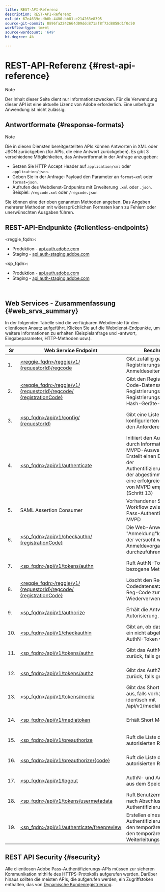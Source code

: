```yaml
---
title: REST-API-Referenz
description: REST-API-Referenz
exl-id: 67e4639e-db0b-4400-bb81-e214263e8395
source-git-commit: 8896fa2242664d09ddd871af8f72d8858d1f0d50
workflow-type: tm+mt
source-wordcount: '649'
ht-degree: 4%

---
```


# REST-API-Referenz {#rest-api-reference}

>[!NOTE]
>
>Der Inhalt dieser Seite dient nur Informationszwecken. Für die Verwendung dieser API ist eine aktuelle Lizenz von Adobe erforderlich. Eine unbefugte Anwendung ist nicht zulässig.

## Antwortformate {#response-formats}


>[!NOTE]
>
> Die in diesen Diensten bereitgestellten APIs können Antworten in XML oder JSON zurückgeben (für APIs, die eine Antwort zurückgeben). Es gibt 3 verschiedene Möglichkeiten, das Antwortformat in der Anfrage anzugeben:
>
>* Setzen Sie HTTP Accept Header auf `application/xml` oder `application/json`.
>* Geben Sie in der Anfrage-Payload den Parameter an `format=xml` oder `format=json`.
>* Aufrufen des Webdienst-Endpunkts mit Erweiterung `.xml` oder `.json`. Beispiel: `/regcode.xml` oder `/regcode.json`
>
>Sie können eine der oben genannten Methoden angeben. Das Angeben mehrerer Methoden mit widersprüchlichen Formaten kann zu Fehlern oder unerwünschten Ausgaben führen.

## REST-API-Endpunkte {#clientless-endpoints}

&lt;reggie_fqdn>:

* Produktion - [api.auth.adobe.com](http://api.auth.adobe.com/)
* Staging - [api.auth-staging.adobe.com](http://api.auth-staging.adobe.com/)

&lt;sp_fqdn>:

* Produktion - [api.auth.adobe.com](http://api.auth.adobe.com/)
* Staging - [api.auth-staging.adobe.com](http://api.auth-staging.adobe.com/)

</br>


## Web Services - Zusammenfassung {#web_srvs_summary}

In der folgenden Tabelle sind die verfügbaren Webdienste für den clientlosen Ansatz aufgeführt. Klicken Sie auf die Webdienst-Endpunkte, um weitere Informationen zu erhalten (Beispielanfrage und -antwort, Eingabeparameter, HTTP-Methoden usw.).


| Sr | Web Service Endpoint | Beschreibung | <!--[Diag.  </br>Ref](http://tve.helpdocsonline.com/api-reference-v2-test#illustration)-->. | gehostet bei | aufgerufen von |
| --- | --- | --- | --- | --- | --- |
| 1. | [&lt;reggie_fqdn>/reggie/v1/  </br>  {requestorId}/regcode](/help/authentication/registration-code-request.md) | Gibt zufällig generierten Registrierungs-Code und Anmeldeseiten-URI zurück | 2 | Adobe  </br>Reg Code-Dienst | Smart Device |
| 2. | [&lt;reggie_fqdn>/reggie/v1/  </br>  {requestorId}/regcode/  </br>  {registrationCode}](/help/authentication/return-registration-record.md) | Gibt den Registrierungs-Code-Datensatz mit Registrierungs-Code-UUID, Registrierungs-Code und Hash-Geräte-ID zurück | 8 | Adobe  </br>Reg Code-Dienst | Adobe Pass-Authentifizierung |
| 3. | [&lt;sp_fqdn>/api/v1/config/  </br>  {requestorId}](/help/authentication/provide-mvpd-list.md) | Gibt eine Liste der konfigurierten MVPDs für den Anforderer zurück | 5 | Adobe  </br>Adobe Pass  </br>Authentifizierung  </br>Dienst | Anmelden  </br>Web  </br>App |
| 4. | [&lt;sp_fqdn>/api/v1/authenticate](/help/authentication/initiate-authentication.md) | Initiiert den AuthN-Prozess durch Information zum MVPD-Auswahlereignis. Erstellt einen Datensatz in der Authentifizierungsdatenbank, der abgestimmt wird, wenn eine erfolgreiche Antwort von MVPD empfangen wird (Schritt 13) | 7 | Adobe  </br>Adobe Pass  </br>Authentifizierung  </br>Dienst | Anmelden  </br>Web  </br>App |
| 5. | SAML Assertion Consumer | Vorhandener SAML-Workflow zwischen Adobe Pass-Authentifizierung und MVPD | 13 | Adobe Pass  </br>Authentifizierung  </br>Dienst | Adobe Pass-Authentifizierung |
| 6. | [&lt;sp_fqdn>/api/v1/checkauthn/  </br>  {registrationCode}](/help/authentication/check-authentication-flow-by-second-screen-web-app.md) | Die Web-Anwendung &quot;Anmeldung&quot;kann prüfen, ob der versucht wurde, den Anmeldevorgang erfolgreich durchzuführen |     | Adobe Pass  </br>Authentifizierung   </br>Dienst | Anmelden   </br>Web   </br>App |
| 7. | [&lt;sp_fqdn>/api/v1/tokens/authn](/help/authentication/retrieve-authentication-token.md) | Ruft AuthN-Token-bezogene Metadaten ab | 15 | Adobe Pass  </br>Authentifizierung  </br>Dienst | Smart Device |
| 8. | [&lt;reggie_fqdn>/reggie/v1/  </br>  {requestorId}/regcode/  </br>  {registrationCode}](/help/authentication/delete-registration-record.md) | Löscht den Reg-Codedatensatz und gibt den Reg-Code zur Wiederverwendung frei | 16 | Adobe  </br>Reg Code-Dienst | Adobe Pass-Authentifizierung |
| 9. | [&lt;sp_fqdn>/api/v1/authorize](/help/authentication/initiate-authorization.md) | Erhält die Antwort auf die Autorisierung. | 17 | Adobe Pass  </br>Authentifizierung  </br>Dienst | Smart Device |
| 10. | [&lt;sp_fqdn>/api/v1/checkauthin](/help/authentication/check-authentication-token.md) | Gibt an, ob das Gerät über ein nicht abgelaufenes AuthN-Token verfügt. |     | Adobe Pass  </br>Authentifizierung  </br>Dienst | Smart Device |
| 11. | [&lt;sp_fqdn>/api/v1/tokens/authn](/help/authentication/retrieve-authentication-token.md) | Gibt das AuthN-Token zurück, falls gefunden. |     | Adobe Pass  </br>Authentifizierung  </br>Dienst | Smart Device |
| 12. | [&lt;sp_fqdn>/api/v1/tokens/authz](/help/authentication/retrieve-authorization-token.md) | Gibt das AuthZ-Token zurück, falls gefunden. |     | Adobe Pass  </br>Authentifizierung  </br>Dienst | Smart Device |
| 13. | [&lt;sp_fqdn>/api/v1/tokens/media](/help/authentication/obtain-short-media-token.md) | Gibt das Short Media Token aus, falls vorhanden - identisch mit /api/v1/mediatoken |     | Adobe Pass  </br>Authentifizierung  </br>Dienst | Smart Device |
| 14. | [&lt;sp_fqdn>/api/v1/mediatoken](/help/authentication/obtain-short-media-token.md) | Erhält Short Media Token |     | Adobe Pass  </br>Authentifizierung  </br>Dienst | Smart Device |
| 15. | [&lt;sp_fqdn>/api/v1/preauthorize](/help/authentication/retrieve-list-of-preauthorized-resources.md) | Ruft die Liste der vorab autorisierten Ressource ab |     | Adobe Pass  </br>Authentifizierung  </br>Dienst | Smart Device |
| 16. | [&lt;sp_fqdn>/api/v1/preauthorize/{code}](/help/authentication/retrieve-list-of-preauthorized-resources-by-second-screen-web-app.md) | Ruft die Liste der vorab autorisierten Ressourcen ab |     | Adobe Pass  </br>Authentifizierung  </br>Dienst | Webanwendung anmelden |
| 17. | [&lt;sp_fqdn>/api/v1/logout](/help/authentication/initiate-logout.md) | AuthN- und AuthZ-Token aus dem Speicher entfernen |     | Adobe Pass  </br>Authentifizierung   </br>Dienst | Smart Device |
| 18. | [&lt;sp_fqdn>/api/v1/tokens/usermetadata](/help/authentication/user-metadata.md) | Ruft Benutzermetadaten nach Abschluss des Authentifizierungsflusses ab | Nicht zutreffend | Nicht zutreffend | Smart Device |
| 19. | [&lt;sp_fqdn>/api/v1/authenticate/freepreview](/help/authentication/free-preview-for-temp-pass-and-promotional-temp-pass.md) | Erstellen eines Authentifizierungstokens für den temporären Pass oder den temporären Weiterleitungs-Pass | Nicht zutreffend | Adobe Pass  </br>Authentifizierung  </br>Dienst | Smart Device |


## REST API Security {#security}

Alle clientlosen Adobe Pass-Authentifizierungs-APIs müssen zur sicheren Kommunikation mithilfe des HTTPS-Protokolls aufgerufen werden. Darüber hinaus sollten die meisten APIs, die aufgerufen werden, ein Zugriffstoken enthalten, das von [Dynamische Kundenregistrierung](/help/authentication/dynamic-client-registration.md).

